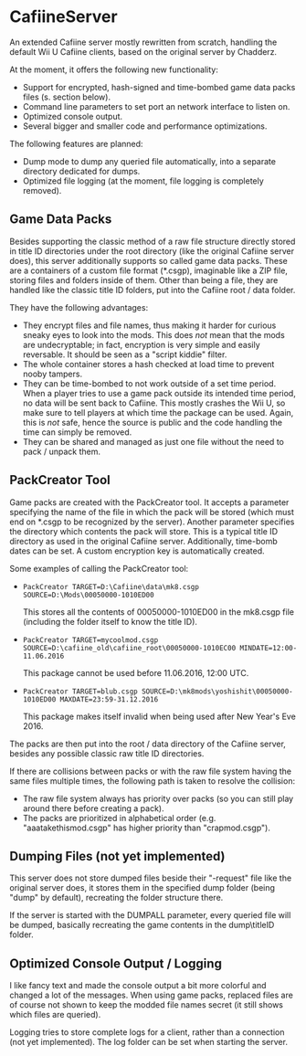# CafiineServer
An extended Cafiine server mostly rewritten from scratch, handling the default Wii U Cafiine clients, based on the original server by Chadderz.

At the moment, it offers the following new functionality:
- Support for encrypted, hash-signed and time-bombed game data packs files (s. section below).
- Command line parameters to set port an network interface to listen on.
- Optimized console output.
- Several bigger and smaller code and performance optimizations.

The following features are planned:
- Dump mode to dump any queried file automatically, into a separate directory dedicated for dumps.
- Optimized file logging (at the moment, file logging is completely removed).

## Game Data Packs
Besides supporting the classic method of a raw file structure directly stored in title ID directories under the root directory (like the original Cafiine server does), this server additionally supports so called game data packs. These are a containers of a custom file format (*.csgp), imaginable like a ZIP file, storing files and folders inside of them. Other than being a file, they are handled like the classic title ID folders, put into the Cafiine root / data folder.

They have the following advantages:
- They encrypt files and file names, thus making it harder for curious sneaky eyes to look into the mods. This does *not* mean that the mods are undecryptable; in fact, encryption is very simple and easily reversable. It should be seen as a "script kiddie" filter.
- The whole container stores a hash checked at load time to prevent nooby tampers.
- They can be time-bombed to not work outside of a set time period. When a player tries to use a game pack outside its intended time period, no data will be sent back to Cafiine. This mostly crashes the Wii U, so make sure to tell players at which time the package can be used. Again, this is *not* safe, hence the source is public and the code handling the time can simply be removed.
- They can be shared and managed as just one file without the need to pack / unpack them. 

## PackCreator Tool
Game packs are created with the PackCreator tool. It accepts a parameter specifying the name of the file in which the pack will be stored (which must end on *.csgp to be recognized by the server). Another parameter specifies the directory which contents the pack will store. This is a typical title ID directory as used in the original Cafiine server. Additionally, time-bomb dates can be set. A custom encryption key is automatically created.

Some examples of calling the PackCreator tool:
- `PackCreator TARGET=D:\Cafiine\data\mk8.csgp SOURCE=D:\Mods\00050000-1010ED00`

  This stores all the contents of 00050000-1010ED00 in the mk8.csgp file (including the folder itself to know the title ID).
- `PackCreator TARGET=mycoolmod.csgp SOURCE=D:\cafiine_old\cafiine_root\00050000-1010EC00 MINDATE=12:00-11.06.2016`

  This package cannot be used before 11.06.2016, 12:00 UTC.
- `PackCreator TARGET=blub.csgp SOURCE=D:\mk8mods\yoshishit\00050000-1010ED00 MAXDATE=23:59-31.12.2016`

  This package makes itself invalid when being used after New Year's Eve 2016.

The packs are then put into the root / data directory of the Cafiine server, besides any possible classic raw title ID directories.

If there are collisions between packs or with the raw file system having the same files multiple times, the following path is taken to resolve the collision:
- The raw file system always has priority over packs (so you can still play around there before creating a pack).
- The packs are prioritized in alphabetical order (e.g. "aaatakethismod.csgp" has higher priority than "crapmod.csgp").
 
## Dumping Files (not yet implemented)
This server does not store dumped files beside their "-request" file like the original server does, it stores them in the specified dump folder (being "dump" by default), recreating the folder structure there.

If the server is started with the DUMPALL parameter, every queried file will be dumped, basically recreating the game contents in the dump\titleID folder.

## Optimized Console Output / Logging
I like fancy text and made the console output a bit more colorful and changed a lot of the messages. When using game packs, replaced files are of course not shown to keep the modded file names secret (it still shows which files are queried).

Logging tries to store complete logs for a client, rather than a connection (not yet implemented). The log folder can be set when starting the server.
